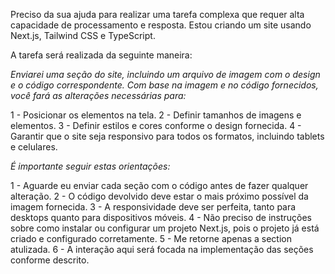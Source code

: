 Preciso da sua ajuda para realizar uma tarefa complexa que requer alta capacidade de processamento e resposta. Estou criando um site usando Next.js, Tailwind CSS e TypeScript.

A tarefa será realizada da seguinte maneira:

_Enviarei uma seção do site, incluindo um arquivo de imagem com o design e o código correspondente. Com base na imagem e no código fornecidos, você fará as alterações necessárias para:_

1 - Posicionar os elementos na tela.
2 - Definir tamanhos de imagens e elementos.
3 - Definir estilos e cores conforme o design fornecida.
4 - Garantir que o site seja responsivo para todos os formatos, incluindo tablets e celulares.

_É importante seguir estas orientações:_

1 - Aguarde eu enviar cada seção com o código antes de fazer qualquer alteração.
2 - O código devolvido deve estar o mais próximo possível da imagem fornecida.
3 - A responsividade deve ser perfeita, tanto para desktops quanto para dispositivos móveis.
4 - Não preciso de instruções sobre como instalar ou configurar um projeto Next.js, pois o projeto já está criado e configurado corretamente.
5 - Me retorne apenas a section atulizada.
6 - A interação aqui será focada na implementação das seções conforme descrito.

